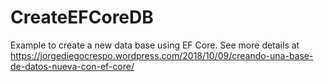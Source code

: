 # CreateEFCoreDB
Example to create a new data base using EF Core.
See more details at https://jorgediegocrespo.wordpress.com/2018/10/09/creando-una-base-de-datos-nueva-con-ef-core/
